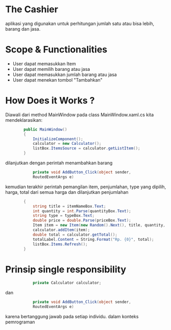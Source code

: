 ﻿# The Cashier
aplikasi yang digunakan untuk perhitungan jumlah satu atau bisa lebih, barang dan jasa.

# Scope & Functionalities
- User dapat memasukkan Item
- User dapat memilih barang atau jasa
- User dapat memasukkan jumlah barang atau jasa
- User dapat menekan tombol "Tambahkan"

# How Does it Works ?
Diawali dari method MainWindow pada class MainWindow.xaml.cs kita mendeklarasikan:
```csharp
        public MainWindow()
        {
            InitializeComponent();
            calculator = new Calculator();
            listBox.ItemsSource = calculator.getListItem();
        }
```
dilanjutkan dengan perintah menambahkan barang 
```csharp
            private void AddButton_Click(object sender,
            RoutedEventArgs e)
```
kemudian terakhir perintah pemangilan item, penjumlahan, type yang dipilih, harga, total dari semua harga dan dilanjutkan penjumlahan
```csharp
        {
            string title = itemNameBox.Text;
            int quantity = int.Parse(quantityBox.Text);
            string type = typeBox.Text;    
            double price = double.Parse(priceBox.Text);
            Item item = new Item(new Random().Next(), title, quantity, type, price);
            calculator.addItem(item);
            double total = calculator.getTotal();
            totalLabel.Content = String.Format("Rp. {0}", total);
            listBox.Items.Refresh();
        }
```

# Prinsip single responsibility
```csharp
            private Calculator calculator;
``` 
dan 
```csharp
            private void AddButton_Click(object sender,
            RoutedEventArgs e)
```
karena bertanggung jawab pada setiap individu. dalam konteks pemrograman 